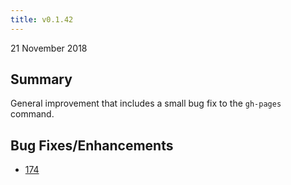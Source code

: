 ```yaml
---
title: v0.1.42
---
```


21 November 2018

## Summary

General improvement that includes a small bug fix to the `gh-pages` command.


## Bug Fixes/Enhancements

- [174](https://github.com/SPANDigital/presidium/issues/174)
